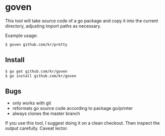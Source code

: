 # goven

This tool will take source code of a go package
and copy it into the current directory, adjusting
import paths as necessary.

Example usage:

```bash
$ goven github.com/kr/pretty
```

## Install

```bash
$ go get github.com/kr/goven
$ go install github.com/kr/goven
```

## Bugs

- only works with git
- reformats go source code according to package go/printer
- always clones the master branch

If you use this tool, I suggest doing it on a clean checkout.
Then inspect the output carefully. Caveat lector.
